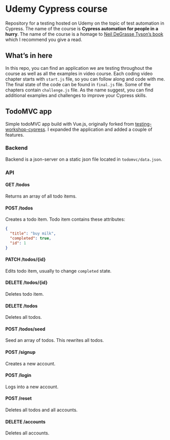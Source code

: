 # Udemy Cypress course
Repository for a testing hosted on Udemy on the topic of test automation in Cypress. The name of the course is **Cypress automation for people in a hurry**. The name of the course is a homage to [Neil DeGrasse Tyson’s book](https://www.amazon.com/Astrophysics-People-Hurry/dp/B06XB2PX7G) which I recommend you give a read.

## What’s in here
In this repo, you can find an application we are testing throughout the course as well as all the examples in video course. Each coding video chapter starts with `start.js` file, so you can follow along and code with me. The final state of the code can be found in `final.js` file. Some of the chapters contain `challenge.js` file. As the name suggest, you can find additional examples and challenges to improve your Cypress skills.

## TodoMVC app
Simple todoMVC app build with Vue.js, originally forked from [testing-workshop-cypress](https://github.com/cypress-io/testing-workshop-cypress). I expanded the application and added a couple of features.

### Backend
Backend is a json-server on a static json file located in `todomvc/data.json`. 

### API

#### GET /todos
Returns an array of all todo items.

#### POST /todos
Creates a todo item. Todo item contains these attributes:
```json
{
  "title": "buy milk",
  "completed": true,
  "id": 1
}
```

#### PATCH /todos/{id}
Edits todo item, usually to change `completed` state.

#### DELETE /todos/{id}
Deletes todo item.

#### DELETE /todos
Deletes all todos.

#### POST /todos/seed
Seed an array of todos. This rewrites all todos.

#### POST /signup
Creates a new account.

#### POST /login
Logs into a new account.

#### POST /reset
Deletes all todos and all accounts.

#### DELETE /accounts
Deletes all accounts.